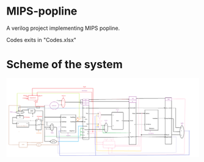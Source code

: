 # MIPS-popline

A verilog project implementing MIPS popline.

Codes exits in "Codes.xlsx"

# Scheme of the system

![datapath](./Untitled.png)
